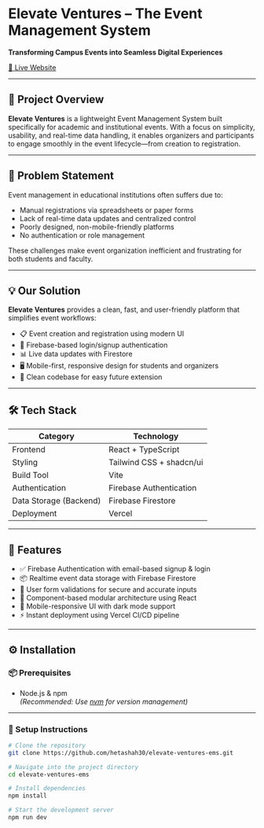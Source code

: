 # Elevate Ventures – The Event Management System

**Transforming Campus Events into Seamless Digital Experiences**

[🔗 Live Website](https://elevate-ventures-ems.vercel.app/)

---

## 🚀 Project Overview

**Elevate Ventures** is a lightweight Event Management System built specifically for academic and institutional events. With a focus on simplicity, usability, and real-time data handling, it enables organizers and participants to engage smoothly in the event lifecycle—from creation to registration.

---

## 🧩 Problem Statement

Event management in educational institutions often suffers due to:

- Manual registrations via spreadsheets or paper forms  
- Lack of real-time data updates and centralized control  
- Poorly designed, non-mobile-friendly platforms  
- No authentication or role management  

These challenges make event organization inefficient and frustrating for both students and faculty.

---

## 💡 Our Solution

**Elevate Ventures** provides a clean, fast, and user-friendly platform that simplifies event workflows:

- 📋 Event creation and registration using modern UI  
- 🔐 Firebase-based login/signup authentication  
- 📊 Live data updates with Firestore  
- 🖥️ Mobile-first, responsive design for students and organizers  
- 🧩 Clean codebase for easy future extension

---

## 🛠️ Tech Stack

| Category              | Technology                 |
|-----------------------|----------------------------|
| Frontend              | React + TypeScript         |
| Styling               | Tailwind CSS + shadcn/ui   |
| Build Tool            | Vite                       |
| Authentication        | Firebase Authentication    |
| Data Storage (Backend)| Firebase Firestore         |
| Deployment            | Vercel                     |

---

## 🔐 Features

- ✅ Firebase Authentication with email-based signup & login  
- 📦 Realtime event data storage with Firebase Firestore  
- 🎯 User form validations for secure and accurate inputs  
- 🧱 Component-based modular architecture using React  
- 🌙 Mobile-responsive UI with dark mode support  
- ⚡ Instant deployment using Vercel CI/CD pipeline

---

## ⚙️ Installation

### 📦 Prerequisites

- Node.js & npm  
  *(Recommended: Use [nvm](https://github.com/nvm-sh/nvm) for version management)*

---

### 🧪 Setup Instructions

```bash
# Clone the repository
git clone https://github.com/hetashah30/elevate-ventures-ems.git

# Navigate into the project directory
cd elevate-ventures-ems

# Install dependencies
npm install

# Start the development server
npm run dev
